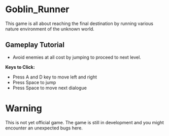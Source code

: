 # Goblin_Runner
This game is all about reaching the final destination by running various nature environment of the unknown world.

## Gameplay Tutorial
- Avoid enemies at all cost by jumping to proceed to next level.

**Keys to Click:**
- Press A and D key to move left and right
- Press Space to jump
- Press Space to move next dialogue

# Warning
This is not yet official game. The game is still in development and you might encounter an unexpected bugs here.

